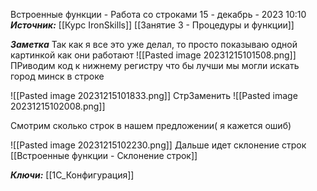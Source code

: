 
Встроенные функции - Работа со строками
 15 - декабрь - 2023  10:10 
***Источник:***  [[Курс IronSkills]] [[Занятие 3 - Процедуры и функции]]

***Заметка*** 
Так как я все это уже делал, то просто показываю одной картинкой как они работают
![[Pasted image 20231215101508.png]]
ПРиводим код к нижнему регистру что бы лучши мы могли искать город минск в строке

![[Pasted image 20231215101833.png]]
СтрЗаменить
![[Pasted image 20231215102008.png]]

Смотрим сколько строк в нашем предложении( я кажется ошиб)

![[Pasted image 20231215102230.png]]
Дальше идет склонение строк [[Встроенные функции - Склонение строк]]




***Ключи:*** [[1С_Конфигурация]]